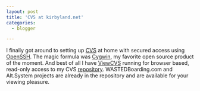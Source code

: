 ```yaml
---
layout: post
title: 'CVS at kirbyland.net'
categories:
  - blogger

---
```


I finally got around to setting up <a href="http://www.cvshome.org">CVS</a> at home with secured access using <a href="http://www.openssh.org">OpenSSH</a>.  The magic formula was <a href="http://www.cygwin.com">Cygwin</a>, my favorite open source product of the moment.  And best of all I have <a href="http://russ.hn.org/viewcvs/">ViewCVS</a> running for browser based, read-only access to my CVS <a href="http://www.kirbyland.net/viewcvs/viewcvs.cgi">repository</a>.  WASTEDBoarding.com and Alt.System projects are already in the repository and are available for your viewing pleasure.
